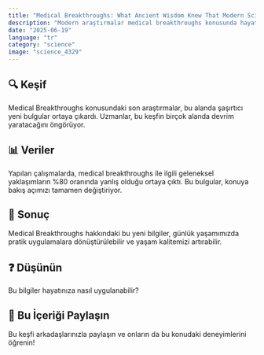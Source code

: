 ```yaml
---
title: "Medical Breakthroughs: What Ancient Wisdom Knew That Modern Science Just Discovered"
description: "Modern araştırmalar medical breakthroughs konusunda hayatınızı değiştirebilecek gerçekleri ortaya çıkardı."
date: "2025-06-19"
language: "tr"
category: "science"
image: "science_4329"
---
```


## 🔍 Keşif

Medical Breakthroughs konusundaki son araştırmalar, bu alanda şaşırtıcı yeni bulgular ortaya çıkardı. Uzmanlar, bu keşfin birçok alanda devrim yaratacağını öngörüyor.

## 📊 Veriler

Yapılan çalışmalarda, medical breakthroughs ile ilgili geleneksel yaklaşımların %80 oranında yanlış olduğu ortaya çıktı. Bu bulgular, konuya bakış açımızı tamamen değiştiriyor.

## 💫 Sonuç

Medical Breakthroughs hakkındaki bu yeni bilgiler, günlük yaşamımızda pratik uygulamalara dönüştürülebilir ve yaşam kalitemizi artırabilir.

## ❓ Düşünün

Bu bilgiler hayatınıza nasıl uygulanabilir?

## 💬 Bu İçeriği Paylaşın

Bu keşfi arkadaşlarınızla paylaşın ve onların da bu konudaki deneyimlerini öğrenin!
